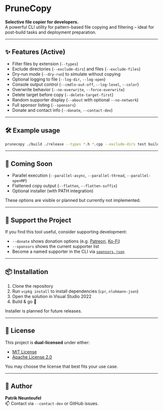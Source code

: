 # PruneCopy

**Selective file copier for developers.**  
A powerful CLI utility for pattern-based file copying and filtering – ideal for post-build tasks and deployment preparation.

---

## ✨ Features (Active)

- Filter files by extension (`--types`)
- Exclude directories (`--exclude-dirs`) and files (`--exclude-files`)
- Dry-run mode (`--dry-run`) to simulate without copying
- Optional logging to file (`--log-dir`, `--log-open`)
- Console output control (`--cmdln-out-off`, `--log-level`, `--color`)
- Overwrite behavior (`--no-overwrite`, `--force-overwrite`)
- Delete target before copy (`--delete-target-first`)
- Random supporter display (`--about` with optional `--no-network`)
- Full sponsor listing (`--sponsors`)
- Donate and contact info (`--donate`, `--contact-dev`)

---

## 🛠️ Example usage

```bash
prunecopy ./build ./release --types *.h *.cpp --exclude-dirs test build --log-dir ./logs --log-open
```

---

## 🚧 Coming Soon

- Parallel execution (`--parallel-async`, `--parallel-thread`, `--parallel-openMP`)
- Flattened copy output (`--flatten`, `--flatten-suffix`)
- Optional installer (with PATH integration)

These options are visible or planned but currently not implemented.

---

## 💖 Support the Project

If you find this tool useful, consider supporting development:

- `--donate` shows donation options (e.g. [Patreon](https://patreon.com/deinname), [Ko-Fi](https://ko-fi.com/prunecopy))
- `--sponsors` shows the current supporter list
- Become a named supporter in the CLI via [`sponsors.json`](https://raw.githubusercontent.com/PatrikNeunteufel/PruneCopy/main/sponsors/sponsors.json)

---

## 📦 Installation

1. Clone the repository  
2. Run `vcpkg install` to install dependencies (`cpr`, `nlohmann-json`)  
3. Open the solution in Visual Studio 2022  
4. Build & go 🚀

Installer is planned for future releases.

---

## 📄 License

This project is **dual-licensed** under either:

- [MIT License](./LICENSE)
- [Apache License 2.0](./LICENSE)

You may choose the license that best fits your use case.

---

## 👤 Author

**Patrik Neunteufel**  
📫 Contact via `--contact-dev` or GitHub issues.

